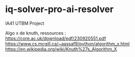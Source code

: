 # iq-solver-pro-ai-resolver
IA41 UTBM Project


Algo x de knuth, ressources :
https://core.ac.uk/download/pdf/230920551.pdf
https://www.cs.mcgill.ca/~aassaf9/python/algorithm_x.html
https://en.wikipedia.org/wiki/Knuth%27s_Algorithm_X